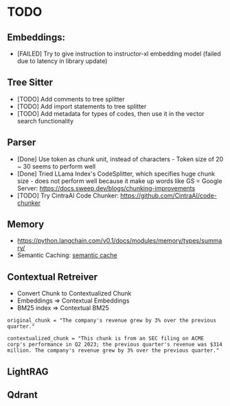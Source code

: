 # TODO

## Embeddings:
- [FAILED] Try to give instruction to instructor-xl embedding model (failed due to latency in library update)


## Tree Sitter
- [TODO] Add comments to tree splitter
- [TODO] Add import statements to tree splitter
- [TODO] Add metadata for types of codes, then use it in the vector search functionality

## Parser
- [Done] Use token as chunk unit, instead of characters - Token size of 20 ~ 30 seems to perform well
- [Done] Tried LLama Index's CodeSplitter, which specifies huge chunk size - does not perform well because it make up words like GS = Google Server: https://docs.sweep.dev/blogs/chunking-improvements
- [TODO] Try CintraAI Code Chunker: https://github.com/CintraAI/code-chunker



## Memory
- https://python.langchain.com/v0.1/docs/modules/memory/types/summary/
- Semantic Caching: [semantic cache](https://www.mongodb.com/developer/products/atlas/advanced-rag-langchain-mongodb/)

## Contextual Retreiver
- Convert Chunk to Contextualized Chunk
- Embeddings => Contextual Embeddings
- BM25 index => Contextual BM25
```
original_chunk = "The company's revenue grew by 3% over the previous quarter."

contextualized_chunk = "This chunk is from an SEC filing on ACME corp's performance in Q2 2023; the previous quarter's revenue was $314 million. The company's revenue grew by 3% over the previous quarter."
```


## LightRAG



## Qdrant